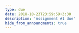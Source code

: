 ```yaml
---
type: due
date: 2018-10-23T23:59:59+3:30
description: 'Assignment #1 due'
hide_from_announcments: true
---
```

